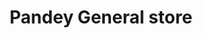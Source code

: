 ---
title: "Pandey General store"
url: /bageshwar-uttarakhand/pandey-general-store/
shop: convenience
---